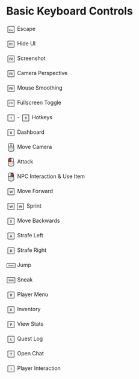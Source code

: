 # Basic Keyboard Controls

<img height="25" style="vertical-align:middle" src="img/controls/keyboard/key_ESC.png"> Escape

<img height="25" style="vertical-align:middle" src="img/controls/keyboard/key_F1.png"> Hide UI

<img height="25" style="vertical-align:middle" src="img/controls/keyboard/key_F2.png"> Screenshot

<img height="25" style="vertical-align:middle" src="img/controls/keyboard/key_F5.png"> Camera Perspective

<img height="25" style="vertical-align:middle" src="img/controls/keyboard/key_F8.png"> Mouse Smoothing

<img height="25" style="vertical-align:middle" src="img/controls/keyboard/key_F11.png"> Fullscreen Toggle

<img height="25" style="vertical-align:middle" src="img/controls/keyboard/key_1.png"> - <img height="25" style="vertical-align:middle" src="img/controls/keyboard/key_9.png"> Hotkeys

<img height="25" style="vertical-align:middle" src="img/controls/keyboard/key_0.png"> Dashboard

<img height="25" style="vertical-align:middle" src="img/controls/keyboard/key_CLICK-0.png"> Move Camera

<img height="25" style="vertical-align:middle" src="img/controls/keyboard/key_CLICK-L.png"> Attack

<img height="25" style="vertical-align:middle" src="img/controls/keyboard/key_CLICK-R.png"> NPC Interaction & Use Item

<img height="25" style="vertical-align:middle" src="img/controls/keyboard/key-letter_W.png"> Move Forward

<img height="25" style="vertical-align:middle" src="img/controls/keyboard/key-letter_W.png"><img height="25" style="vertical-align:middle" src="img/controls/keyboard/key-letter_W.png"> Sprint

<img height="25" style="vertical-align:middle" src="img/controls/keyboard/key-letter_S.png"> Move Backwards

<img height="25" style="vertical-align:middle" src="img/controls/keyboard/key-letter_A.png"> Strafe Left

<img height="25" style="vertical-align:middle" src="img/controls/keyboard/key-letter_D.png"> Strafe Right

<img height="25" style="vertical-align:middle" src="img/controls/keyboard/key_SPACE.png"> Jump

<img height="25" style="vertical-align:middle" src="img/controls/keyboard/key_SHIFT.png"> Sneak

<img height="25" style="vertical-align:middle" src="img/controls/keyboard/key-letter_R.png"> Player Menu

<img height="25" style="vertical-align:middle" src="img/controls/keyboard/key-letter_E.png"> Inventory

<img height="25" style="vertical-align:middle" src="img/controls/keyboard/key-letter_P.png"> View Stats

<img height="25" style="vertical-align:middle" src="img/controls/keyboard/key-letter_L.png"> Quest Log

<img height="25" style="vertical-align:middle" src="img/controls/keyboard/key-letter_T.png"> Open Chat

<img height="25" style="vertical-align:middle" src="img/controls/keyboard/key-letter_I.png"> Player Interaction